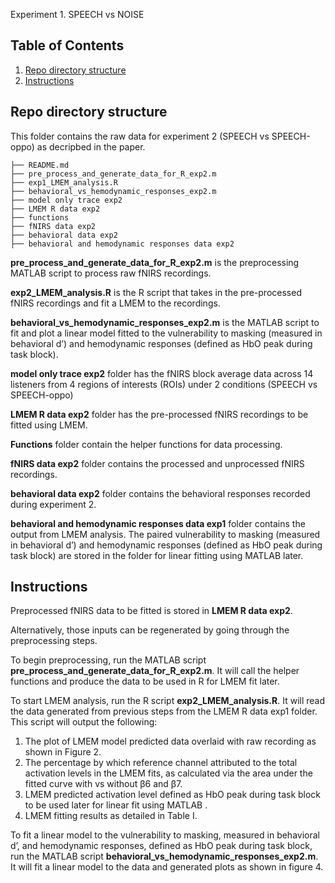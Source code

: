 Experiment 1. SPEECH vs NOISE

## Table of Contents
1. [Repo directory structure](README.md#repo-directory-structure)
1. [Instructions](README.md#Instructions)

## Repo directory structure

This folder contains the raw data for experiment 2 (SPEECH vs SPEECH-oppo) as decripbed in the paper. 

    ├── README.md
    ├── pre_process_and_generate_data_for_R_exp2.m
    ├── exp1_LMEM_analysis.R
    ├── behavioral_vs_hemodynamic_responses_exp2.m
    ├── model only trace exp2
    ├── LMEM R data exp2
    ├── functions
    ├── fNIRS data exp2
    ├── behavioral data exp2
    ├── behavioral and hemodynamic responses data exp2

**pre_process_and_generate_data_for_R_exp2.m** is the preprocessing MATLAB script to process raw fNIRS recordings.

**exp2_LMEM_analysis.R** is the R script that takes in the pre-processed fNIRS recordings and fit a  LMEM to the recordings. 

**behavioral_vs_hemodynamic_responses_exp2.m** is the MATLAB script to fit and plot a linear model fitted to the vulnerability to masking (measured in behavioral d’) and hemodynamic responses (defined as HbO peak during task block). 

**model only trace exp2** folder has the fNIRS block average data across 14 listeners from 4 regions of interests (ROIs) under 2 conditions (SPEECH vs SPEECH-oppo)

**LMEM R data exp2** folder has the pre-processed fNIRS recordings to be fitted using LMEM. 

**Functions** folder contain the helper functions for data processing.

**fNIRS data exp2** folder contains the processed and unprocessed fNIRS recordings.

**behavioral data exp2** folder contains the behavioral responses recorded during experiment 2.

**behavioral and hemodynamic responses data exp1** folder contains the output from LMEM analysis. The paired vulnerability to masking (measured in behavioral d’) and hemodynamic responses (defined as HbO peak during task block) are stored in the folder for linear fitting using MATLAB later.

## Instructions

Preprocessed fNIRS data to be fitted is stored in **LMEM R data exp2**.

Alternatively, those inputs can be regenerated by going through the preprocessing steps.

To begin preprocessing, run the MATLAB script **pre_process_and_generate_data_for_R_exp2.m**. It will call the helper functions and produce the data to be used in R for LMEM fit later.

To start LMEM analysis, run the R script **exp2_LMEM_analysis.R**. It will read the data generated from previous steps from the LMEM R data exp1 folder. This script will output the following:
1. The plot of LMEM model predicted data overlaid with raw recording as shown in Figure 2.
2. The percentage by which reference channel attributed to the total activation levels in the LMEM fits, as calculated via the area under the fitted curve with vs without β6 and β7.
3. LMEM predicted activation level defined as HbO peak during task block to be used later for linear fit using MATLAB .
4. LMEM fitting results as detailed in Table I.

To fit a linear model to the vulnerability to masking, measured in behavioral d’, and hemodynamic responses, defined as HbO peak during task block, run the MATLAB script **behavioral_vs_hemodynamic_responses_exp2.m**. It will fit a linear model to the data and generated plots as shown in figure 4.
